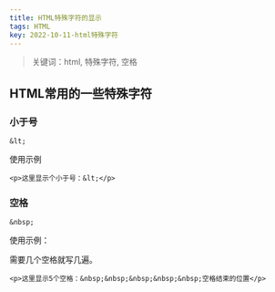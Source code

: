 ```yaml
---
title: HTML特殊字符的显示
tags: HTML
key: 2022-10-11-html特殊字符
---
```

> 关键词：html, 特殊字符, 空格

## HTML常用的一些特殊字符

### 小于号

```
&lt;
```

使用示例

```
<p>这里显示个小于号：&lt;</p>
```

### 空格

```
&nbsp;
```

使用示例：

需要几个空格就写几遍。

```
<p>这里显示5个空格：&nbsp;&nbsp;&nbsp;&nbsp;&nbsp;空格结束的位置</p>
```


